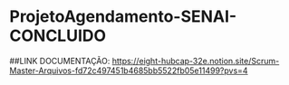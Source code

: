# ProjetoAgendamento-SENAI-CONCLUIDO

##LINK DOCUMENTAÇÃO:
https://eight-hubcap-32e.notion.site/Scrum-Master-Arquivos-fd72c497451b4685bb5522fb05e11499?pvs=4
